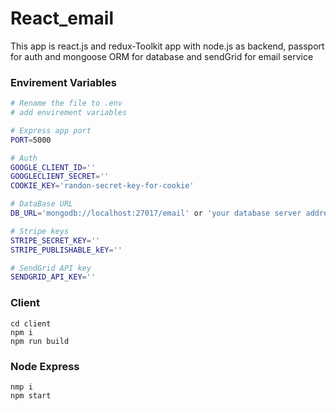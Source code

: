 # React_email

This app is react.js and redux-Toolkit app with node.js as backend, passport for auth and mongoose ORM for database and sendGrid for email service

### Envirement Variables

```bash
# Rename the file to .env
# add envirement variables

# Express app port
PORT=5000

# Auth
GOOGLE_CLIENT_ID=''
GOOGLECLIENT_SECRET=''
COOKIE_KEY='randon-secret-key-for-cookie'

# DataBase URL
DB_URL='mongodb://localhost:27017/email' or 'your database server address'

# Stripe keys
STRIPE_SECRET_KEY=''
STRIPE_PUBLISHABLE_kEY=''

# SendGrid API key
SENDGRID_API_KEY=''
```

### Client

```
cd client
npm i
npm run build
```

### Node Express

```
nmp i
npm start
```
